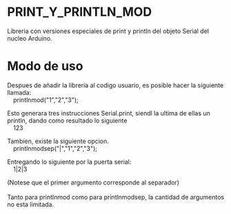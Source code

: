 # PRINT_Y_PRINTLN_MOD
Libreria con versiones especiales de print y println del objeto Serial del nucleo Arduino. 

# Modo de uso
Despues de añadir la libreria al codigo usuario, es posible hacer la siguiente llamada:<br>
&emsp;printlnmod("1","2","3");<br>

Esto generara tres instrucciones Serial.print, siendl la ultima de ellas un println, dando como resultado lo siguiente<br>
&emsp;123<br>
  
Tambien, existe la siguiente opcion.<br>
&emsp;printlnmodsep("|","1","2","3");<br>
  
Entregando lo siguiente por la puerta serial:<br>
&emsp;1|2|3<br>
 
(Notese que el primer argumento corresponde al separador)<br>
<br>
Tanto para printlnmod como para printlnmodsep, la cantidad de argumentos no esta limitada.

